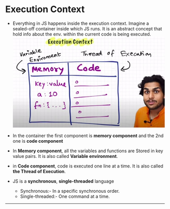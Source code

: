 # **Execution Context**

- Everything in JS happens inside the execution context. Imagine a sealed-off container inside which JS runs.
  It is an abstract concept that hold info about the env. within the current code is being executed.
  ![Execution Context](../assets/execution-context.jpg "Execution Context")

- In the container the first component is **memory component** and the 2nd one is **code component**

- In **Memory component**, all the variables and functions are Stored in key value pairs. It is also called **Variable environment**.

- in **Code component**, code is executed one line at a time. It is also called **the Thread of Execution**.

- JS is a **synchronous**, **single-threaded** language
  - Synchronous:- In a specific synchronous order.
  - Single-threaded:- One command at a time.

<hr>
